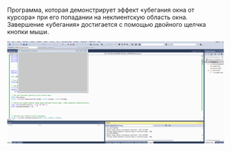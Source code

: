 Программа, которая демонстрирует эффект «убегания окна от курсора» при его попадании на неклиентскую область окна. 
Завершение «убегания» достигается с помощью двойного щелчка кнопки мыши.

![Демонстрация](screenshots/demo.gif)
